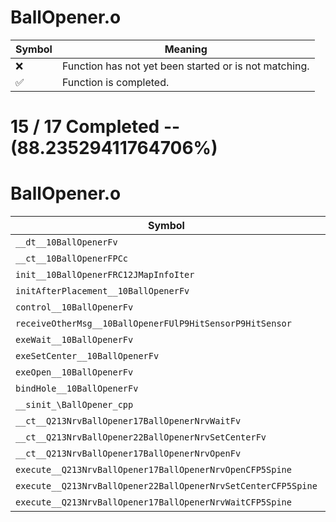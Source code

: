 # BallOpener.o
| Symbol | Meaning 
| ------------- | ------------- 
| :x: | Function has not yet been started or is not matching. 
| :white_check_mark: | Function is completed. 


# 15 / 17 Completed -- (88.23529411764706%)
# BallOpener.o
| Symbol | Decompiled? |
| ------------- | ------------- |
| `__dt__10BallOpenerFv` | :white_check_mark: |
| `__ct__10BallOpenerFPCc` | :white_check_mark: |
| `init__10BallOpenerFRC12JMapInfoIter` | :white_check_mark: |
| `initAfterPlacement__10BallOpenerFv` | :white_check_mark: |
| `control__10BallOpenerFv` | :white_check_mark: |
| `receiveOtherMsg__10BallOpenerFUlP9HitSensorP9HitSensor` | :x: |
| `exeWait__10BallOpenerFv` | :white_check_mark: |
| `exeSetCenter__10BallOpenerFv` | :white_check_mark: |
| `exeOpen__10BallOpenerFv` | :white_check_mark: |
| `bindHole__10BallOpenerFv` | :x: |
| `__sinit_\BallOpener_cpp` | :white_check_mark: |
| `__ct__Q213NrvBallOpener17BallOpenerNrvWaitFv` | :white_check_mark: |
| `__ct__Q213NrvBallOpener22BallOpenerNrvSetCenterFv` | :white_check_mark: |
| `__ct__Q213NrvBallOpener17BallOpenerNrvOpenFv` | :white_check_mark: |
| `execute__Q213NrvBallOpener17BallOpenerNrvOpenCFP5Spine` | :white_check_mark: |
| `execute__Q213NrvBallOpener22BallOpenerNrvSetCenterCFP5Spine` | :white_check_mark: |
| `execute__Q213NrvBallOpener17BallOpenerNrvWaitCFP5Spine` | :white_check_mark: |
